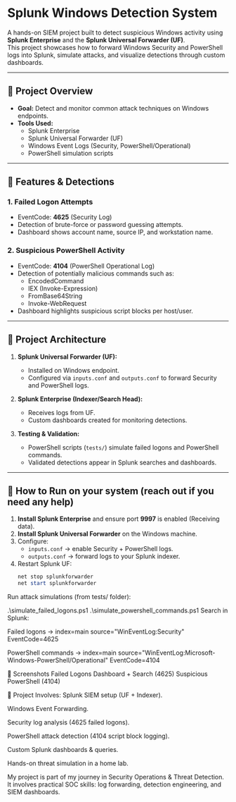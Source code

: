 # Splunk Windows Detection System 

A hands-on SIEM project built to detect suspicious Windows activity using **Splunk Enterprise** and the **Splunk Universal Forwarder (UF)**.  
This project showcases how to forward Windows Security and PowerShell logs into Splunk, simulate attacks, and visualize detections through custom dashboards.  

---

## 🔹 Project Overview

- **Goal:** Detect and monitor common attack techniques on Windows endpoints.  
- **Tools Used:**  
  - Splunk Enterprise  
  - Splunk Universal Forwarder (UF)  
  - Windows Event Logs (Security, PowerShell/Operational)  
  - PowerShell simulation scripts  

---

## 🔹 Features & Detections

### 1. Failed Logon Attempts
- EventCode: **4625** (Security Log)  
- Detection of brute-force or password guessing attempts.  
- Dashboard shows account name, source IP, and workstation name.  

### 2. Suspicious PowerShell Activity
- EventCode: **4104** (PowerShell Operational Log)  
- Detection of potentially malicious commands such as:  
  - EncodedCommand  
  - IEX (Invoke-Expression)  
  - FromBase64String  
  - Invoke-WebRequest  
- Dashboard highlights suspicious script blocks per host/user.  

---

## 🔹 Project Architecture

1. **Splunk Universal Forwarder (UF):**
   - Installed on Windows endpoint.  
   - Configured via `inputs.conf` and `outputs.conf` to forward Security and PowerShell logs.  

2. **Splunk Enterprise (Indexer/Search Head):**
   - Receives logs from UF.  
   - Custom dashboards created for monitoring detections.  

3. **Testing & Validation:**
   - PowerShell scripts (`tests/`) simulate failed logons and PowerShell commands.  
   - Validated detections appear in Splunk searches and dashboards.  

---


## 🔹 How to Run on your system (reach out if you need any help)

1. **Install Splunk Enterprise** and ensure port **9997** is enabled (Receiving data).  
2. **Install Splunk Universal Forwarder** on the Windows machine.  
3. Configure:
   - `inputs.conf` → enable Security + PowerShell logs.  
   - `outputs.conf` → forward logs to your Splunk indexer.  
4. Restart Splunk UF:  
   ```powershell
   net stop splunkforwarder
   net start splunkforwarder
Run attack simulations (from tests/ folder):


.\simulate_failed_logons.ps1
.\simulate_powershell_commands.ps1
Search in Splunk:

Failed logons → index=main source="WinEventLog:Security" EventCode=4625

PowerShell commands → index=main source="WinEventLog:Microsoft-Windows-PowerShell/Operational" EventCode=4104

🔹 Screenshots
Failed Logons Dashboard + Search (4625)	Suspicious PowerShell (4104) 

🔹 Project Involves: 
Splunk SIEM setup (UF + Indexer).

Windows Event Forwarding.

Security log analysis (4625 failed logons).

PowerShell attack detection (4104 script block logging).

Custom Splunk dashboards & queries.

Hands-on threat simulation in a home lab.


My project is part of my journey in Security Operations & Threat Detection.
It involves practical SOC skills: log forwarding, detection engineering, and SIEM dashboards.





